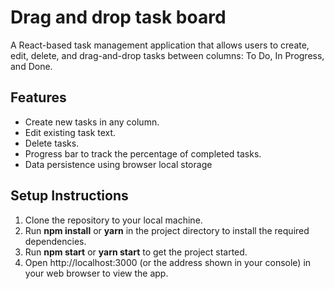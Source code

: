 # Drag and drop task board

A React-based task management application that allows users to create, edit, delete, and drag-and-drop tasks between columns: To Do, In Progress, and Done. 

## Features

- Create new tasks in any column.
- Edit existing task text.
- Delete tasks.
- Progress bar to track the percentage of completed tasks.
- Data persistence using browser local storage

## Setup Instructions

1. Clone the repository to your local machine.
2. Run **npm install** or **yarn** in the project directory to install the required dependencies.
3. Run **npm start** or **yarn start** to get the project started.
4. Open http://localhost:3000 (or the address shown in your console) in your web browser to view the app.
